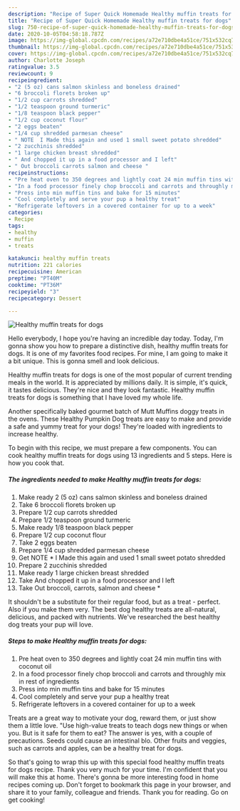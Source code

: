 ```yaml
---
description: "Recipe of Super Quick Homemade Healthy muffin treats for dogs"
title: "Recipe of Super Quick Homemade Healthy muffin treats for dogs"
slug: 750-recipe-of-super-quick-homemade-healthy-muffin-treats-for-dogs
date: 2020-10-05T04:58:18.787Z
image: https://img-global.cpcdn.com/recipes/a72e710dbe4a51ce/751x532cq70/healthy-muffin-treats-for-dogs-recipe-main-photo.jpg
thumbnail: https://img-global.cpcdn.com/recipes/a72e710dbe4a51ce/751x532cq70/healthy-muffin-treats-for-dogs-recipe-main-photo.jpg
cover: https://img-global.cpcdn.com/recipes/a72e710dbe4a51ce/751x532cq70/healthy-muffin-treats-for-dogs-recipe-main-photo.jpg
author: Charlotte Joseph
ratingvalue: 3.5
reviewcount: 9
recipeingredient:
- "2 (5 oz) cans salmon skinless and boneless drained"
- "6 broccoli florets broken up"
- "1/2 cup carrots shredded"
- "1/2 teaspoon ground turmeric"
- "1/8 teaspoon black pepper"
- "1/2 cup coconut flour"
- "2 eggs beaten"
- "1/4 cup shredded parmesan cheese"
- " NOTE  I Made this again and used 1 small sweet potato shredded"
- "2 zucchinis shredded"
- "1 large chicken breast shredded"
- " And chopped it up in a food processor and I left"
- " Out broccoli carrots salmon and cheese "
recipeinstructions:
- "Pre heat oven to 350 degrees and lightly coat 24 min muffin tins with coconut oil"
- "In a food processor finely chop broccoli and carrots and throughly mix in rest of ingredients"
- "Press into min muffin tins and bake for 15 minutes"
- "Cool completely and serve your pup a healthy treat"
- "Refrigerate leftovers in a covered container for up to a week"
categories:
- Recipe
tags:
- healthy
- muffin
- treats

katakunci: healthy muffin treats 
nutrition: 221 calories
recipecuisine: American
preptime: "PT40M"
cooktime: "PT36M"
recipeyield: "3"
recipecategory: Dessert

---
```



![Healthy muffin treats for dogs](https://img-global.cpcdn.com/recipes/a72e710dbe4a51ce/751x532cq70/healthy-muffin-treats-for-dogs-recipe-main-photo.jpg)

Hello everybody, I hope you're having an incredible day today. Today, I'm gonna show you how to prepare a distinctive dish, healthy muffin treats for dogs. It is one of my favorites food recipes. For mine, I am going to make it a bit unique. This is gonna smell and look delicious.

Healthy muffin treats for dogs is one of the most popular of current trending meals in the world. It is appreciated by millions daily. It is simple, it's quick, it tastes delicious. They're nice and they look fantastic. Healthy muffin treats for dogs is something that I have loved my whole life.

Another specifically baked gourmet batch of Mutt Muffins doggy treats in the ovens. These Healthy Pumpkin Dog treats are easy to make and provide a safe and yummy treat for your dogs! They&#39;re loaded with ingredients to increase healthy.


To begin with this recipe, we must prepare a few components. You can cook healthy muffin treats for dogs using 13 ingredients and 5 steps. Here is how you cook that.

<!--inarticleads1-->

##### The ingredients needed to make Healthy muffin treats for dogs:

1. Make ready 2 (5 oz) cans salmon skinless and boneless drained
1. Take 6 broccoli florets broken up
1. Prepare 1/2 cup carrots shredded
1. Prepare 1/2 teaspoon ground turmeric
1. Make ready 1/8 teaspoon black pepper
1. Prepare 1/2 cup coconut flour
1. Take 2 eggs beaten
1. Prepare 1/4 cup shredded parmesan cheese
1. Get  NOTE * I Made this again and used 1 small sweet potato shredded
1. Prepare 2 zucchinis shredded
1. Make ready 1 large chicken breast shredded
1. Take  And chopped it up in a food processor and I left
1. Take  Out broccoli, carrots, salmon and cheese *


It shouldn&#39;t be a substitute for their regular food, but as a treat - perfect. Also if you make them very. The best dog healthy treats are all-natural, delicious, and packed with nutrients. We&#39;ve researched the best healthy dog treats your pup will love. 

<!--inarticleads2-->

##### Steps to make Healthy muffin treats for dogs:

1. Pre heat oven to 350 degrees and lightly coat 24 min muffin tins with coconut oil
1. In a food processor finely chop broccoli and carrots and throughly mix in rest of ingredients
1. Press into min muffin tins and bake for 15 minutes
1. Cool completely and serve your pup a healthy treat
1. Refrigerate leftovers in a covered container for up to a week


Treats are a great way to motivate your dog, reward them, or just show them a little love. &#34;Use high-value treats to teach dogs new things or when you. But is it safe for them to eat? The answer is yes, with a couple of precautions. Seeds could cause an intestinal blo. Other fruits and veggies, such as carrots and apples, can be a healthy treat for dogs. 

So that's going to wrap this up with this special food healthy muffin treats for dogs recipe. Thank you very much for your time. I'm confident that you will make this at home. There's gonna be more interesting food in home recipes coming up. Don't forget to bookmark this page in your browser, and share it to your family, colleague and friends. Thank you for reading. Go on get cooking!
